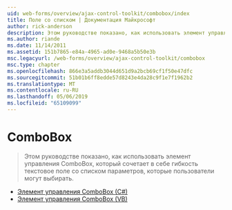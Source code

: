 ```yaml
---
uid: web-forms/overview/ajax-control-toolkit/combobox/index
title: Поле со списком | Документация Майкрософт
author: rick-anderson
description: Этом руководстве показано, как использовать элемент управления ComboBox, который сочетает в себе гибкость текстовое поле со списком параметров, которые пользователи могут выбирать.
ms.author: riande
ms.date: 11/14/2011
ms.assetid: 151b7865-e84a-4965-ad0e-9468a5b50e3b
msc.legacyurl: /web-forms/overview/ajax-control-toolkit/combobox
msc.type: chapter
ms.openlocfilehash: 866e3a5addb3044d651d9a2bcb69cf1f50e47dfc
ms.sourcegitcommit: 51b01b6ff8edde57d8243e4da28c9f1e7f1962b2
ms.translationtype: MT
ms.contentlocale: ru-RU
ms.lasthandoff: 05/06/2019
ms.locfileid: "65109099"
---
```

# <a name="combobox"></a>ComboBox

> Этом руководстве показано, как использовать элемент управления ComboBox, который сочетает в себе гибкость текстовое поле со списком параметров, которые пользователи могут выбирать.

- [Элемент управления ComboBox (C#)](how-do-i-use-the-combobox-control-cs.md)
- [Элемент управления ComboBox (VB)](how-do-i-use-the-combobox-control-vb.md)
